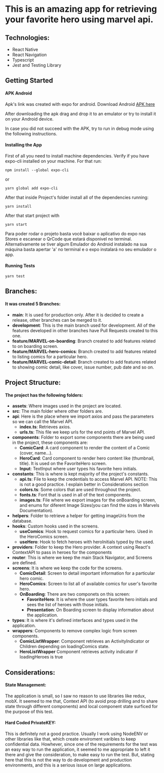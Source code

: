 # This is an amazing app for retrieving your favorite hero using marvel api.

## Technologies:

- React Native
- React Navigation
- Typescript
- Jest and Testing Library

## Getting Started

#### APK Android
Apk's link was created with expo for android. Download Android [APK here](https://expo.io/artifacts/bbdaf8b8-261c-4563-9917-e90ee3e5f24e)

After downloading the apk drag and drop it to an emulator or try to install it on your Android device.

In case you did not succeed with the APK, try to run in debug mode using the following instructions.

#### Installing the App
First of all you need to install machine dependencies.
Verify if you have expo-cli installed on your machine.
For that run:

```
npm install --global expo-cli 
```

or

```
yarn global add expo-cli 
```
After that inside Project's folder install all of the dependencies running:

```
yarn install
```
After that start project with
```
yarn start
```
Para poder rodar o projeto basta você baixar o aplicativo do expo nas Stores e escanear o QrCode que estará disponivel no terminal.
Alternativamente se tiver algum Emulador do Android instalado na sua máquina basta apertar 'a' no terminal e o expo instalará no seu emulador o app.

#### Running Tests
```
yarn test
```

## Branches:

#### It was created 5 Branches:
- **main**: It is used for production only. After it is decided to create a release, other branches can be merged to it.
- **development**: This is the main branch used for development. All of the features developed in other branches have Pull Requests created to this one.
- **feature/MARVEL-on-boarding**: Branch created to add features related to on boarding screen.
- **feature/MARVEL-hero-comics**: Branch created to add features related to listing comics for a particular hero.
- **feature/MARVEL-comic-detail**: Branch created to add features related to showing comic detail, like cover, issue number, pub date and so on.

## Project Structure:

#### The project has the following folders:
- **assets**: Where images used in the project are located.
- **src**: The main folder where other folders are.
- **api**: Here is the place where we import axios and pass the parameters so we can call the Marvel API.
  - **index.ts**: Retrieves axios.
  - **urls.ts**: This file we keep urls for the end points of Marvel API.
- **components**: Folder to export some components there are being used in the project, these components are:
  - **ComicCard**:  A card component to render the content of a Comic (cover, name...).
  - **HeroCard**: Card component to render hero content like (thumbnail, title). It is used on the FavoriteHero screen.
  - **Input**: TextInput where user types his favorite hero initials.
- **constants**: This is where is kept majority of the project's constants.
  - **api.ts**: File to keep the credentials to access Marvel API. NOTE: This is not a good practice. I explain better in Considerations section
  - **colors.ts**: Some colors that are used throughout the project.
  - **fonts.ts**: Font that is used in all of the text components.
  - **images.ts**: File where we export images for the onBoarding screen, and enums for diferent Image Sizes(you can find the sizes in Marvels Documentation).
- **helpers**: Folder to retrieve a helper for getting imageUris from the database.
- **hooks**: Custom hooks used in the screens.
  - **useComics**: Hook to request comics for a particular hero. Used in the HeroComics screen.
  - **useHero**: Hook to fetch heroes with heroInitials typed by the used.
- **providers**: Folder to keep the Hero provider. A context using React's ContextAPI to pass in heroes for the components
- **router**: This is where we keep the main Stack Navigator, and Screens are defined.
- **screens**: It is where we keep the code for the screens.
  - **ComicDetail**: Screen to detail important information for a particular hero comic. 
  - **HeroComics**: Screen to list all of available comics for user's favorite hero.
  - **OnBoarding**: There are two componets on this screen:
    - **FavoriteHero**: It is where the user types favorite hero initials and sees the list of heroes with those initials.
    - **Presentation**: On Boarding screen to display information about the application.
- **types**: It is where it's defined interfaces and types used in the application.
- **wrappers**: Components to remove complex logic from screen components.  
  - **ComicListWrapper**: Component retrieves an ActivityIndicator or Children depending on loadingComics state.
  - **HeroListWrapper** Component retrieves activity indicator if loadingHeroes is true

## Considerations:

#### State Management: 

  The application is small, so I saw no reason to use libraries like redux, mobX. It seemed to me that, Context API (to avoid prop drilling and to share state through different components) and local component state surficed for the purpose of this test.

#### Hard Coded PrivateKEY:

  This is definitely not a good practice. Usually I work using NodeENV or other libraries like that, which create enviroment varibles to keep confidential data. Howhever, since one of the requirements for the test was an easy way to run the application, it seemed to me appropriate to left it there and give the consideration, to make easy to run the test. But, stating here that this is not the way to do development and production environments, and this is a serious issue on large applications.
